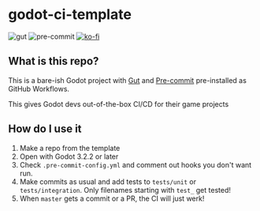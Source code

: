 # godot-ci-template

![gut](https://github.com/jason-h-35/godot-ci-template/workflows/gut/badge.svg)
![pre-commit](https://github.com/jason-h-35/godot-ci-template/workflows/pre-commit/badge.svg)
[![ko-fi](https://www.ko-fi.com/img/githubbutton_sm.svg)](https://ko-fi.com/V7V51YS7O)

## What is this repo?
This is a bare-ish Godot project with
[Gut](https://github.com/bitwes/Gut) and [Pre-commit](https://pre-commit.com/)
pre-installed as GitHub Workflows.

This gives Godot devs out-of-the-box CI/CD for their game projects

## How do I use it
1. Make a repo from the template
2. Open with Godot 3.2.2 or later
3. Check `.pre-commit-config.yml` and comment out hooks you don't want run.
4. Make commits as usual and add tests to `tests/unit` or `tests/integration`. Only filenames starting with `test_` get tested!
5. When `master` gets a commit or a PR, the CI will just werk!

